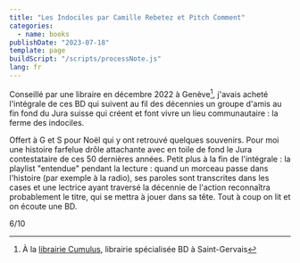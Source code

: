 ```yaml
---
title: "Les Indociles par Camille Rebetez et Pitch Comment"
categories:
  - name: books
publishDate: "2023-07-18"
template: page
buildScript: "/scripts/processNote.js"
lang: fr
---
```


Conseillé par une libraire en décembre 2022 à Genève[^1], j'avais acheté l'intégrale de ces BD qui suivent au fil des décennies un groupe d'amis au fin fond du Jura suisse qui créent et font vivre un lieu communautaire : la ferme des indociles.

Offert à G et S pour Noël qui y ont retrouvé quelques souvenirs. Pour moi une histoire farfelue drôle attachante avec en toile de fond le Jura contestataire de ces 50 dernières années. Petit plus à la fin de l'intégrale : la playlist "entendue" pendant la lecture : quand un morceau passe dans l'histoire (par exemple à la radio), ses paroles sont transcrites dans les cases et une lectrice ayant traversé la décennie de l'action reconnaîtra probablement le titre, qui se mettra à jouer dans sa tête. Tout à coup on lit et on écoute une BD.

6/10

[^1]: À la [librairie Cumulus](https://goo.gl/maps/37HuwgWGwVayi8HQ8), librairie spécialisée BD à Saint-Gervais
